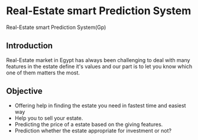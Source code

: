 # Real-Estate smart Prediction System
Real-Estate smart Prediction System(Gp)
 
## Introduction
<p>Real-Estate market in Egypt has always been challenging to deal with many features in the estate define it's values and our part is to let you know which one of them matters the most.</p>

## Objective
<ul>
	<li>Offering help in finding the estate you need in fastest time and easiest way</li>
	<li>Help you to sell your estate.</li>
	<li>Predicting the price of a estate based on the giving features.</li>
	<li>Prediction whether the estate appropriate for investment or not?</li>
</ul>
